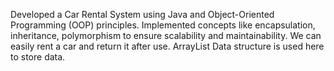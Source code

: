Developed a Car Rental System using Java and Object-Oriented Programming (OOP) principles. Implemented concepts like encapsulation, inheritance, polymorphism to ensure scalability and maintainability. We can easily rent a car and return it after use. ArrayList Data structure is used here to store data.
